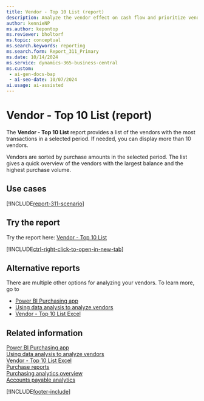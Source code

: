 ```yaml
---
title: Vendor - Top 10 List (report)
description: Analyze the vendor effect on cash flow and prioritize vendor payments.
author: kennieNP
ms.author: kepontop
ms.reviewer: bholtorf
ms.topic: conceptual
ms.search.keywords: reporting
ms.search.form: Report_311_Primary
ms.date: 10/14/2024
ms.service: dynamics-365-business-central
ms.custom:
 - ai-gen-docs-bap
 - ai-seo-date: 10/07/2024
ai.usage: ai-assisted
---
```


# Vendor - Top 10 List (report)

The **Vendor - Top 10 List** report provides a list of the vendors with the most transactions in a selected period. If needed, you can display more than 10 vendors.

Vendors are sorted by purchase amounts in the selected period. The list gives a quick overview of the vendors with the largest balance and the highest purchase volume.

## Use cases

[!INCLUDE[report-311-scenario](../includes/report-311-scenario-include.md)]

## Try the report

Try the report here: [Vendor - Top 10 List](https://businesscentral.dynamics.com?report=311)

[!INCLUDE[ctrl-right-click-to-open-in-new-tab](../includes/ctrl-right-click-to-open-in-new-tab.md)]

## Alternative reports

There are multiple other options for analyzing your vendors. To learn more, go to

- [Power BI Purchasing app](../purchases-powerbi-app.md)
- [Using data analysis to analyze vendors](../ad-hoc-analysis-purchasing.md)
- [Vendor - Top 10 List Excel](../reports/report-4404.md)

## Related information

[Power BI Purchasing app](../purchases-powerbi-app.md)  
[Using data analysis to analyze vendors](../ad-hoc-analysis-purchasing.md)  
[Vendor - Top 10 List Excel](../reports/report-4404.md)  
[Purchase reports](../purchase-reports.md)  
[Purchasing analytics overview](../purchasing-analytics-overview.md)  
[Accounts payable analytics](../receivables-reports.md)  

[!INCLUDE[footer-include](../includes/footer-banner.md)]
